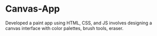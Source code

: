 # Canvas-App
Developed a paint app using HTML, CSS, and JS involves designing a  canvas interface with color palettes, brush tools, eraser.
